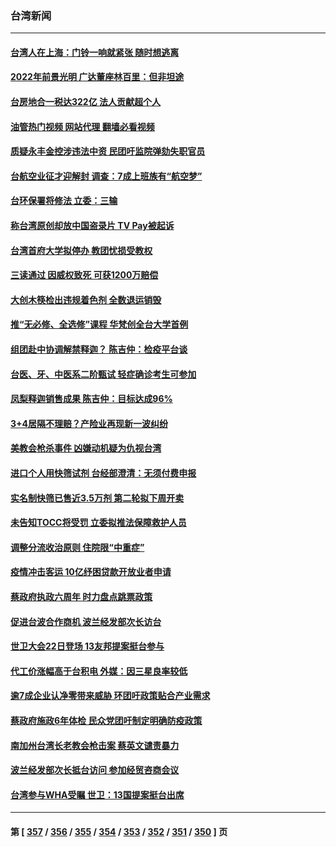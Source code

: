 ### 台湾新闻
---
#### [台湾人在上海：门铃一响就紧张 随时想逃离](../../pages/ncid1349361/n13739189.md?05180845) 
#### [2022年前景光明 广达董座林百里：但非坦途](../../pages/ncid1349361/n13739207.md?05180845) 
#### [台房地合一税达322亿 法人贡献超个人](../../pages/ncid1349361/n13739227.md?05180845) 
#### [油管热门视频 网站代理 翻墙必看视频](http://209.222.30.114:81/youtube.html?05180845)
#### [质疑永丰金控涉违法中资 民团吁监院弹劾失职官员](../../pages/ncid1349361/n13739219.md?05180845) 
#### [台航空业征才迎解封 调查：7成上班族有“航空梦”](../../pages/ncid1349361/n13739234.md?05180845) 
#### [台环保署将修法 立委：三输](../../pages/ncid1349361/n13739277.md?05180845) 
#### [称台湾原创却放中国盗录片 TV Pay被起诉](../../pages/ncid1349361/n13739289.md?05180845) 
#### [台湾首府大学拟停办 教团忧损受教权](../../pages/ncid1349361/n13739291.md?05180845) 
#### [三读通过 因威权致死 可获1200万赔偿](../../pages/ncid1349361/n13739293.md?05180845) 
#### [大创木筷检出违规着色剂 全数退运销毁](../../pages/ncid1349361/n13739295.md?05180845) 
#### [推“无必修、全选修”课程 华梵创全台大学首例](../../pages/ncid1349361/n13739296.md?05180845) 
#### [组团赴中协调解禁释迦？ 陈吉仲：检疫平台谈](../../pages/ncid1349361/n13739298.md?05180845) 
#### [台医、牙、中医系二阶甄试 轻症确诊考生可参加](../../pages/ncid1349361/n13739300.md?05180845) 
#### [凤梨释迦销售成果 陈吉仲：目标达成96%](../../pages/ncid1349361/n13739269.md?05180845) 
#### [3+4居隔不理赔？产险业再现新一波纠纷](../../pages/ncid1349361/n13739271.md?05180845) 
#### [美教会枪杀事件 凶嫌动机疑为仇视台湾](../../pages/ncid1349361/n13739259.md?05180845) 
#### [进口个人用快筛试剂 台经部澄清：无须付费申报](../../pages/ncid1349361/n13739231.md?05180845) 
#### [实名制快筛已售近3.5万剂 第二轮拟下周开卖](../../pages/ncid1349361/n13739225.md?05180845) 
#### [未告知TOCC将受罚 立委拟推法保障救护人员](../../pages/ncid1349361/n13739221.md?05180845) 
#### [调整分流收治原则 住院限“中重症”](../../pages/ncid1349361/n13739217.md?05180845) 
#### [疫情冲击客运 10亿纾困贷款开放业者申请](../../pages/ncid1349361/n13739187.md?05180845) 
#### [蔡政府执政六周年 时力盘点跳票政策](../../pages/ncid1349361/n13739202.md?05180845) 
#### [促进台波合作商机 波兰经发部次长访台](../../pages/ncid1349361/n13739180.md?05180845) 
#### [世卫大会22日登场 13友邦提案挺台参与](../../pages/ncid1349361/n13739182.md?05180845) 
#### [代工价涨幅高于台积电 外媒：因三星良率较低](../../pages/ncid1349361/n13739178.md?05180845) 
#### [逾7成企业认净零带来威胁 环团吁政策贴合产业需求](../../pages/ncid1349361/n13739141.md?05180845) 
#### [蔡政府施政6年体检 民众党团吁制定明确防疫政策](../../pages/ncid1349361/n13739159.md?05180845) 
#### [南加州台湾长老教会枪击案 蔡英文谴责暴力](../../pages/ncid1349361/n13739071.md?05180845) 
#### [波兰经发部次长抵台访问 参加经贸咨商会议](../../pages/ncid1349361/n13738960.md?05180845) 
#### [台湾参与WHA受瞩 世卫：13国提案挺台出席](../../pages/ncid1349361/n13738973.md?05180845) 

---
#### 第 [ [357](./357.md?05180845) / [356](./356.md?05180845) / [355](./355.md?05180845) / [354](./354.md?05180845) / [353](./353.md?05180845) / [352](./352.md?05180845) / [351](./351.md?05180845) / [350](./350.md?05180845) ] 页
